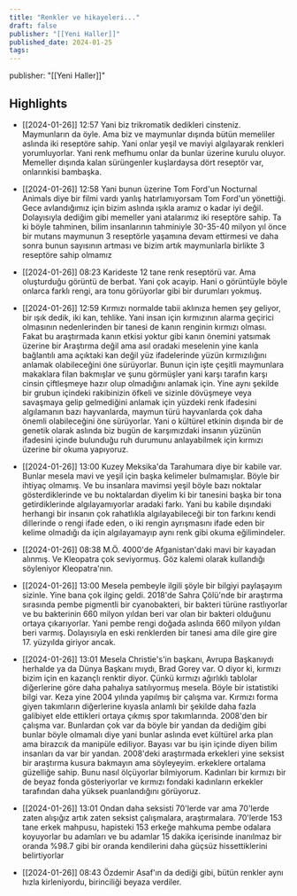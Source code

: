 ```yaml
---
title: "Renkler ve hikayeleri..."
draft: false
publisher: "[[Yeni Haller]]"
published_date: 2024-01-25
tags:
---
```

publisher: "[[Yeni Haller]]"


## Highlights
* [[2024-01-26]] 12:57  Yani biz trikromatik dedikleri cinsteniz. Maymunların da öyle. Ama biz ve maymunlar dışında bütün memeliler aslında iki reseptöre sahip. Yani onlar yeşil ve maviyi algılayarak renkleri yorumluyorlar. Yani renk mefhumu onlar da bunlar üzerine kurulu oluyor. Memeller dışında kalan sürüngenler kuşlardaysa dört reseptör var, onlarınkisi bambaşka.

* [[2024-01-26]] 12:58  Yani bunun üzerine Tom Ford'un Nocturnal Animals diye bir filmi vardı yanlış hatırlamıyorsam Tom Ford'un yönettiği. Gece avlandığımız için bizim aslında ışıkla aramız o kadar iyi değil. Dolayısıyla dediğim gibi memeller yani atalarımız iki reseptöre sahip. Ta ki böyle tahminen, bilim insanlarının tahminiyle 30-35-40 milyon yıl önce bir mutans maymunun 3 reseptörle yaşamına devam ettirmesi ve daha sonra bunun sayısının artması ve bizim artık maymunlarla birlikte 3 reseptöre sahip olmamız

* [[2024-01-26]] 08:23  Karideste 12 tane renk reseptörü var. Ama oluşturduğu görüntü de berbat. Yani çok acayip. Hani o görüntüyle böyle onlarca farklı rengi, ara tonu görüyorlar gibi bir durumları yokmuş.

* [[2024-01-26]] 12:59  Kırmızı normalde tabii aklınıza hemen şey geliyor, bir ışık dedik, iki kan, tehlike. Yani insan için kırmızının alarma geçirici olmasının nedenlerinden bir tanesi de kanın renginin kırmızı olması. Fakat bu araştırmada kanın etkisi yoktur gibi kanın önemini yatsımak üzerine bir Araştırma değil ama asıl oradaki meselenin yine kanla bağlantılı ama açıktaki kan değil yüz ifadelerinde yüzün kırmızılığını anlamak olabileceğini öne sürüyorlar. Bunun için işte çeşitli maymunlara makaklara filan bakmışlar ve şunu görmüşler yani karşı tarafın karşı cinsin çiftleşmeye hazır olup olmadığını anlamak için. Yine aynı şekilde bir grubun içindeki rakibinizin öfkeli ve sizinle dövüşmeye veya savaşmaya gelip gelmediğini anlamak için yüzdeki renk ifadesini algılamanın bazı hayvanlarda, maymun türü hayvanlarda çok daha önemli olabileceğini öne sürüyorlar. Yani o kültürel etkinin dışında bir de genetik olarak aslında biz bugün de karşımızdaki insanın yüzünün ifadesini içinde bulunduğu ruh durumunu anlayabilmek için kırmızı üzerine bir okuma yapıyoruz.

* [[2024-01-26]] 13:00  Kuzey Meksika'da Tarahumara diye bir kabile var. Bunlar mesela mavi ve yeşil için başka kelimeler bulmamışlar. Böyle bir ihtiyaç olmamış. Ve bu insanlara mavimsi yeşil böyle bazı noktalar gösterdiklerinde ve bu noktalardan diyelim ki bir tanesini başka bir tona getirdiklerinde algılayamıyorlar aradaki farkı. Yani bu kabile dışındaki herhangi bir insanın çok rahatlıkla algılayabileceği bir ton farkını kendi dillerinde o rengi ifade eden, o iki rengin ayrışmasını ifade eden bir kelime olmadığı da için algılayamayıp aynı renk gibi okuma eğilimindeler.

* [[2024-01-26]] 08:38  M.Ö. 4000'de Afganistan'daki mavi bir kayadan alınmış. Ve Kleopatra çok seviyormuş. Göz kalemi olarak kullandığı söyleniyor Kleopatra'nın.

* [[2024-01-26]] 13:00  Mesela pembeyle ilgili şöyle bir bilgiyi paylaşayım sizinle. Yine bana çok ilginç geldi. 2018'de Sahra Çölü'nde bir araştırma sırasında pembe pigmentli bir cyanobakteri, bir bakteri türüne rastlıyorlar ve bu bakterinin 660 milyon yıldan beri var olan bir bakteri olduğunu ortaya çıkarıyorlar. Yani pembe rengi doğada aslında 660 milyon yıldan beri varmış. Dolayısıyla en eski renklerden bir tanesi ama dile gire gire 17. yüzyılda giriyor ancak.

* [[2024-01-26]] 13:01  Mesela Christie's'in başkanı, Avrupa Başkanıydı herhalde ya da Dünya Başkanı mıydı, Brad Gorey var. O diyor ki, kırmızı bizim için en kazançlı renktir diyor. Çünkü kırmızı ağırlıklı tablolar diğerlerine göre daha pahalıya satılıyormuş mesela. Böyle bir istatistiki bilgi var. Keza yine 2004 yılında yapılmış bir çalışma var. Kırmızı forma giyen takımların diğerlerine kıyasla anlamlı bir şekilde daha fazla galibiyet elde ettikleri ortaya çıkmış spor takımlarında. 2008'den bir çalışma var. Bunlardan çok var da böyle bir yandan da dediğim gibi bunlar böyle olmamalı diye yani bunlar aslında evet kültürel arka plan ama birazcık da manipüle ediliyor. Bayası var bu işin içinde diyen bilim insanları da var bir yandan. 2008'deki araştırmada erkekleri yine seksist bir araştırma kusura bakmayın ama söyleyeyim. erkeklere ortalama güzelliğe sahip. Bunu nasıl ölçüyorlar bilmiyorum. Kadınları bir kırmızı bir de beyaz fonda gösteriyorlar ve kırmızı fondaki kadınların erkekler tarafından daha yüksek puanlandığını görüyoruz.

* [[2024-01-26]] 13:01  Ondan daha seksisti 70'lerde var ama 70'lerde zaten alışığız artık zaten seksist çalışmalara, araştırmalara. 70'lerde 153 tane erkek mahpusu, hapisteki 153 erkeğe mahkuma pembe odalara koyuyorlar bu adamları ve bu adamlar 15 dakika içerisinde inanılmaz bir oranda %98.7 gibi bir oranda kendilerini daha güçsüz hissettiklerini belirtiyorlar

* [[2024-01-26]] 08:43  Özdemir Asaf'ın da dediği gibi, bütün renkler aynı hızla kirleniyordu, birinciliği beyaza verdiler.

